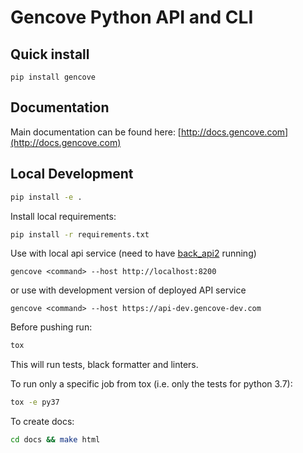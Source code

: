 # Gencove Python API and CLI

## Quick install ##
`pip install gencove`

## Documentation ##
Main documentation can be found here: [http://docs.gencove.com](http://docs.gencove.com)

## Local Development

```bash
pip install -e .
```

Install local requirements:
```bash
pip install -r requirements.txt
```

Use with local api service (need to have [back_api2](http://gitlab.com/gencove/v2/back_api2/) running)

```
gencove <command> --host http://localhost:8200
```

or use with development version of deployed API service

```
gencove <command> --host https://api-dev.gencove-dev.com
```

Before pushing run:

```bash
tox
```

This will run tests, black formatter and linters.

To run only a specific job from tox (i.e. only the tests for python 3.7):

```bash
tox -e py37
```

To create docs:

```bash
cd docs && make html
```
